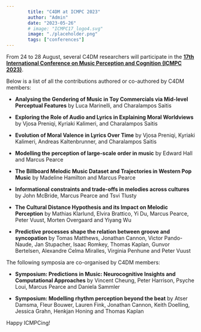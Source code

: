 ```yaml
---
        title: "C4DM at ICMPC 2023"
        author: "Admin"
        date: "2023-05-26"
        # image: "ICMPC17_logo4.svg"
        image: "./placeholder.png"
        tags: ["conferences"]
---
```



<p></p>

From 24 to 28 August, several C4DM researchers will participate in the <b>[17th International Conference on Music Perception and Cognition (ICMPC 2023)](https://jsmpc.org/ICMPC17/)</b>.

Below is a list of all the contributions authored or co-authored by C4DM members:

* **Analysing the Gendering of Music in Toy Commercials via Mid-level Perceptual Features** by Luca Marinelli, and Charalampos Saitis

* **Exploring the Role of Audio and Lyrics in Explaining Moral Worldviews** by Vjosa Preniqi, Kyriaki Kalimeri, and Charalampos Saitis

* **Evolution of Moral Valence in Lyrics Over Time** by Vjosa Preniqi, Kyriaki Kalimeri, Andreas Kaltenbrunner, and Charalampos Saitis

* **Modelling the perception of large-scale order in music** by Edward Hall and Marcus Pearce

* **The Billboard Melodic Music Dataset and Trajectories in Western Pop Music** by Madeline Hamilton and Marcus Pearce

* **Informational constraints and trade-offs in melodies across cultures** by John McBride, Marcus Pearce and Tsvi Tlusty

* **The Cultural Distance Hypothesis and its Impact on Melodic Perception** by Mathias Klarlund, Elvira Brattico, Yi Du, Marcus Pearce, Peter Vuust, Morten Overgaard and Yiyang Wu

* **Predictive processes shape the relation between groove and syncopation** by Tomas Matthews, Jonathan Cannon, Victor Pando-Naude, Jan Stupacher, Isaac Romkey, Thomas Kaplan, Gunvor Bertelsen, Alexandre Celma Miralles, Virginia Penhune and Peter Vuust

The following symposia are co-organised by C4DM members:

* **Symposium: Predictions in Music: Neurocognitive Insights and Computational Approaches** by Vincent Cheung, Peter Harrison, Psyche Loui, Marcus Pearce and Daniela Sammler

* **Symposium: Modelling rhythm perception beyond the beat** by Atser Damsma, Fleur Bouwer, Lauren Fink, Jonathan Cannon, Keith Doelling, Jessica Grahn, Henkjan Honing and Thomas Kaplan

Happy ICMPCing!
